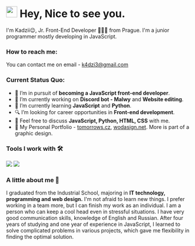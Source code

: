<h1><img src="https://emojis.slackmojis.com/emojis/images/1531849430/4246/blob-sunglasses.gif?1531849430" width="30"/> Hey, Nice to see you.</h1>

I'm Kadzii😉, Jr. Front-End Developer 👨🏻‍💻 from Prague. I'm a junior programmer mostly developing in JavaScript.

### How to reach me: 
You can contact me on email - k4dzi3@gmail.com

### Current Status Quo:

- 💼 I’m in pursuit of <strong>becoming a JavaScript front-end developer</strong>.
- 🔭 I’m currently working on <strong>Discord bot - Malwy</strong> and <strong>Website editing</strong>.
- 🌱 I’m currently learning <strong>JavaScript</strong> and <strong>Python</strong>.
- 🔍 I’m looking for career opportunities in <strong>Front-end development</strong>.
- 💬 Feel free to discuss <strong>JavaScript, Python, HTML, CSS</strong> with me.
- 👀 My Personal Portfolio - [tomorrows.cz](https://524w.eu/), [wodasign.net](https://www.wodasign.net/en/). More is part of a graphic design.

### Tools I work with 🛠

<img src="https://img.shields.io/badge/python%20-%2314354C.svg?&style=for-the-badge&logo=python&logoColor=white">   <img src="https://img.shields.io/badge/javascript%20-%23323330.svg?&style=for-the-badge&logo=javascript&logoColor=%23F7DF1E">

### A little about me 💬

I graduated from the Industrial School, majoring in <strong>IT technology, programming and web design.</strong> I'm not afraid to learn new things. I prefer working in a team more, but I can finish my work as an individual. I am a person who can keep a cool head even in stressful situations. I have very good communication skills, knowledge of English and Russian. After four years of studying and one year of experience in JavaScript, I learned to solve complicated problems in various projects, which gave me flexibility in finding the optimal solution.
